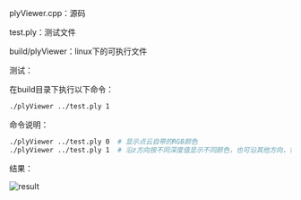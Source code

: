 plyViewer.cpp：源码

test.ply：测试文件

build/plyViewer：linux下的可执行文件

测试：

在build目录下执行以下命令：

```bash
./plyViewer ../test.ply 1
```

命令说明：

```bash
./plyViewer ../test.ply 0  # 显示点云自带的RGB颜色
./plyViewer ../test.ply 1  # 沿z方向按不同深度值显示不同颜色，也可沿其他方向，需修改源码
```

结果：

![result](/home/thz/Desktop/tomato_weight/PCLLearning/viewer/plyViewer/result.png)